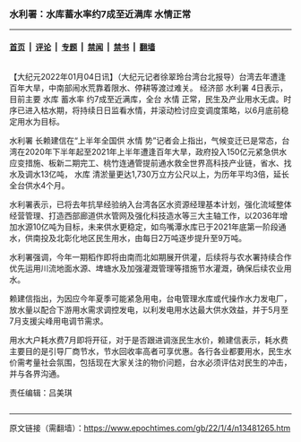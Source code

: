 ### 水利署：水库蓄水率约7成至近满库 水情正常

---

#### [首页](../../../..?n13481265) &nbsp;|&nbsp; [评论](../../../../../epoch-comment?n13481265) &nbsp;|&nbsp; [专题](../../../../../epoch-special?n13481265) &nbsp;|&nbsp; [禁闻](../../../../../epoch-news?n13481265) &nbsp;|&nbsp; [禁书](../../../../../books?n13481265) &nbsp;|&nbsp; [翻墙](https://github.com/gfw-breaker/nogfw/blob/master/README.md?n13481265)


<div class="column" id="artbody" itemprop="articleBody">
 <!-- article content begin -->
 <p>
  【大纪元2022年01月04日讯】（大纪元记者徐翠玲台湾台北报导）台湾去年遭逢百年大旱，中南部闹水荒靠着限水、停耕等渡过难关。
  <ok href="https://www.epochtimes.com/gb/tag/%E7%BB%8F%E6%B5%8E%E9%83%A8.html">
   经济部
  </ok>
  <ok href="https://www.epochtimes.com/gb/tag/%E6%B0%B4%E5%88%A9%E7%BD%B2.html">
   水利署
  </ok>
  4日表示，目前主要
  <ok href="https://www.epochtimes.com/gb/tag/%E6%B0%B4%E5%BA%93.html">
   水库
  </ok>
  <ok href="https://www.epochtimes.com/gb/tag/%E8%93%84%E6%B0%B4%E7%8E%87.html">
   蓄水率
  </ok>
  约7成至近满库，全台
  <ok href="https://www.epochtimes.com/gb/tag/%E6%B0%B4%E6%83%85.html">
   水情
  </ok>
  正常，民生及产业用水无虞。时序已进入枯水期，将持续日日监看水情，并滚动检讨应变调度策略，以6月底前稳定用水为目标。
 </p>
 <p>
  <ok href="https://www.epochtimes.com/gb/tag/%E6%B0%B4%E5%88%A9%E7%BD%B2.html">
   水利署
  </ok>
  长赖建信在“上半年全国供
  <ok href="https://www.epochtimes.com/gb/tag/%E6%B0%B4%E6%83%85.html">
   水情
  </ok>
  势”记者会上指出，气候变迁已是常态，台湾在2020年下半年起至2021年上半年遭逢百年大旱，政府投入150亿元紧急供水应变措施、板新二期完工、桃竹连通管提前通水救全世界高科技产业链，省水、找水及调水13亿吨，
  <ok href="https://www.epochtimes.com/gb/tag/%E6%B0%B4%E5%BA%93.html">
   水库
  </ok>
  清淤量更达1,730万立方公尺以上，为历年平均3倍，延长全台供水4个月。
 </p>
 <p>
  水利署表示，已将去年抗旱经验纳入台湾各区水资源经理基本计划，强化流域整体经营管理、打造西部廊道供水管网及强化科技造水等三大主轴工作，以2036年增加水源10亿吨为目标，未来供水更稳定，如鸟嘴潭水库已于2021年底第一阶段通水，供南投及北彰化地区民生用水，由每日2万吨逐步提升至9万吨。
 </p>
 <p>
  水利署强调，今年一期稻作即将由南而北如期展开供灌，后续将与农水署持续合作优先运用川流地面水源、埤塘水及加强灌溉管理等措施节水灌溉，确保后续农业用水。
 </p>
 <p>
  赖建信指出，为因应今年夏季可能紧急用电，台电管理水库或代操作水力发电厂，放水量以配合下游用水需求调控发电，以利发电用水达最大供水效益，并于5月至7月支援尖峰用电调节需求。
 </p>
 <p>
  用水大户耗水费7月即将开征，对于是否跟进调涨民生水价，赖建信表示，耗水费主要目的是引导厂商节水，节水回收率高者可享优惠。各行各业都要用水，民生水价需考量社会氛围，包括现在大家关注的物价问题，台水必须评估对民生的冲击，并与各界沟通。
 </p>
 <p>
  责任编辑：吕美琪
 </p>
 <!-- article content end -->
</div>


---

原文链接（需翻墙）：https://www.epochtimes.com/gb/22/1/4/n13481265.htm